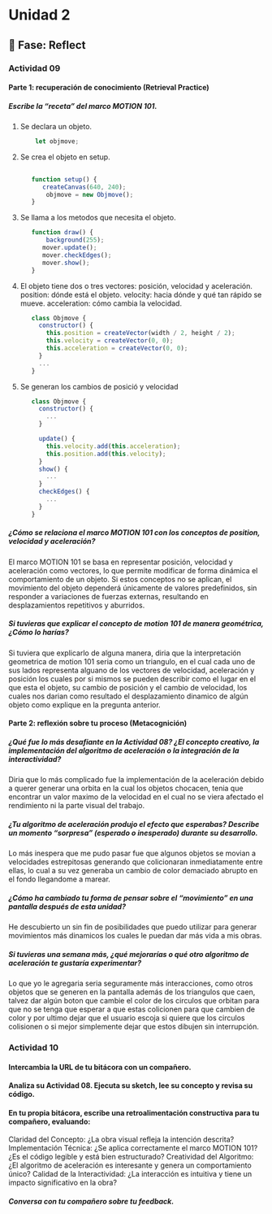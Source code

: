 # Unidad 2


## 🤔 Fase: Reflect

### Actividad 09

#### Parte 1: recuperación de conocimiento (Retrieval Practice)

##### Escribe la “receta” del marco MOTION 101.
1) Se declara un objeto.
   ``` js
       let objmove;
   ```
2) Se crea el objeto en setup.
   ``` js
       
      function setup() {
         createCanvas(640, 240);
          objmove = new Objmove();          
      }   
   ```
3) Se llama a los metodos que necesita el objeto.
   ``` js
      function draw() {
          background(255);
         mover.update();
         mover.checkEdges();
         mover.show();
      }
   ```
4) El objeto tiene dos o tres vectores: posición, velocidad y aceleración.
   position: dónde está el objeto.
   velocity: hacia dónde y qué tan rápido se mueve.
   acceleration: cómo cambia la velocidad.
   ``` js
      class Objmove {
        constructor() {
          this.position = createVector(width / 2, height / 2);
          this.velocity = createVector(0, 0);
          this.acceleration = createVector(0, 0);
        }
        ...
      }
   ```
5) Se generan los cambios de posició y velocidad
   ``` js
      class Objmove {
        constructor() {
          ...
        }

        update() {
          this.velocity.add(this.acceleration);
          this.position.add(this.velocity);
        }
        show() {
          ...
        }
        checkEdges() {
          ...
        }
      }
   ```
##### ¿Cómo se relaciona el marco MOTION 101 con los conceptos de position, velocidad y aceleración?
El marco MOTION 101 se basa en representar posición, velocidad y aceleración como vectores, lo que permite modificar de forma dinámica el comportamiento de un objeto. Si estos conceptos no se aplican, el movimiento del objeto dependerá únicamente de valores predefinidos, sin responder a variaciones de fuerzas externas, resultando en desplazamientos repetitivos y aburridos.

##### Si tuvieras que explicar el concepto de motion 101 de manera geométrica, ¿Cómo lo harías?
Si tuviera que explicarlo de alguna manera, diria que la interpretación geometrica de motion 101 seria como un triangulo, en el cual cada uno de sus lados representa alguano de los vectores de velocidad, aceleración y posición los cuales por si mismos se pueden describir como el lugar en el que esta el objeto, su cambio de posición y el cambio de velocidad, los cuales nos darian como resultado el desplazamiento dinamico de algún objeto como explique en la pregunta anterior.

#### Parte 2: reflexión sobre tu proceso (Metacognición)

##### ¿Qué fue lo más desafiante en la Actividad 08? ¿El concepto creativo, la implementación del algoritmo de aceleración o la integración de la interactividad?
Diria que lo más complicado fue la implementación de la aceleración debido a querer generar una orbita en la cual los objetos chocacen, tenia que encontrar un valor maximo de la velocidad en el cual no se viera afectado el rendimiento ni la parte visual del trabajo.

##### ¿Tu algoritmo de aceleración produjo el efecto que esperabas? Describe un momento “sorpresa” (esperado o inesperado) durante su desarrollo.
Lo más inespera que me pudo pasar fue que algunos objetos se movian a velocidades estrepitosas generando que colicionaran inmediatamente entre ellas, lo cual a su vez generaba un cambio de color demaciado abrupto en el fondo llegandome a marear.

##### ¿Cómo ha cambiado tu forma de pensar sobre el “movimiento” en una pantalla después de esta unidad?
He descubierto un sin fin de posibilidades que puedo utilizar para generar movimientos más dinamicos los cuales le puedan dar más vida a mis obras.

##### Si tuvieras una semana más, ¿qué mejorarías o qué otro algoritmo de aceleración te gustaría experimentar?
Lo que yo le agregaria seria seguramente más interacciones, como otros objetos que se generen en la pantalla además de los triangulos que caen, talvez dar algún boton que cambie el color de los circulos que orbitan para que no se tenga que esperar a que estas colicionen para que cambien de color y por ultimo dejar que el usuario escoja si quiere que los circulos colisionen o si mejor simplemente dejar que estos dibujen sin interrupción.

### Actividad 10
#### Intercambia la URL de tu bitácora con un compañero.
#### Analiza su Actividad 08. Ejecuta su sketch, lee su concepto y revisa su código.
#### En tu propia bitácora, escribe una retroalimentación constructiva para tu compañero, evaluando:
Claridad del Concepto: ¿La obra visual refleja la intención descrita?
Implementación Técnica: ¿Se aplica correctamente el marco MOTION 101? ¿Es el código legible y está bien estructurado?
Creatividad del Algoritmo: ¿El algoritmo de aceleración es interesante y genera un comportamiento único?
Calidad de la Interactividad: ¿La interacción es intuitiva y tiene un impacto significativo en la obra?
##### Conversa con tu compañero sobre tu feedback.
